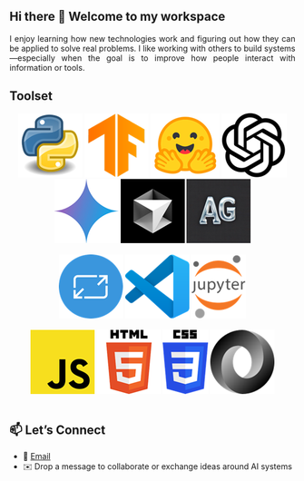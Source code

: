 ## Hi there 👋 Welcome to my workspace
<div align="justify">
I enjoy learning how new technologies work and figuring out how they can be applied to solve real problems. I like working with others to build systems—especially when the goal is to improve how people interact with information or tools.
</div>

## Toolset

<div align="center"> 
<a href="https://www.python.org/" target="_blank"><img src="1.png" alt="Python"></a>
<a href="https://www.tensorflow.org/" target="_blank"><img src="2.png" alt="TF"></a>
<a href="https://huggingface.co/" target="_blank"><img src="3.png" alt="HF"></a>
<a href="https://openai.com/" target="_blank"><img src="4.png" alt="OpenAI"></a>
<a href="https://gemini.google.com/app" target="_blank"><img src="5.png" alt="Gemini"></a>
<a href="https://cursor.com/" target="_blank"><img src="6.png" alt="Cursor AI"></a>
<a href="https://microsoft.github.io/autogen/stable/" target="_blank"><img src="7.png" alt="AutoGen"></a>
</div>
<br> 

<div align="center"> 
<a href="https://adaptivecards.microsoft.com/" target="_blank"><img src="8.png" alt="Adaptive Cards"></a>
<a href="https://code.visualstudio.com/docs" target="_blank"><img src="9.png" alt="VSCode"></a>
<a href="https://docs.jupyter.org/en/latest/" target="_blank"><img src="10.png" alt="Jupyter"></a>
</div>
<br> 

<div align="center"> 
<a href="https://developer.mozilla.org/en-US/docs/Web/JavaScript" target="_blank"><img src="11.png" alt="JS"></a>
<a href="https://developer.mozilla.org/en-US/docs/Web/HTML" target="_blank"><img src="12.png" alt="HTML"></a>
<a href="https://developer.mozilla.org/en-US/docs/Web/CSS" target="_blank"><img src="13.png" alt="CSS"></a>
<a href="https://www.json.org/json-en.html" target="_blank"><img src="14.png" alt="JSON"></a>
</div>
<br> 
  

## 📫 Let’s Connect
- 💼 [Email](shwatgal@gmail.com)
- ✉️ Drop a message to collaborate or exchange ideas around AI systems

<!--
**shtgl/shtgl** is a ✨ _special_ ✨ repository because its `README.md` (this file) appears on your GitHub profile.

Here are some ideas to get you started:

- 🔭 I’m currently working on ...
- 🌱 I’m currently learning ...
- 👯 I’m looking to collaborate on ...
- 🤔 I’m looking for help with ...
- 💬 Ask me about ...
- 📫 How to reach me: ...
- 😄 Pronouns: ...
- ⚡ Fun fact: ...
-->
